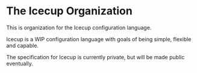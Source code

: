 # The Icecup Organization

This is organization for the Icecup configuration language.

Icecup is a WIP configuration language with goals of being simple, flexible and capable.

The specification for Icecup is currently private, but will be made public eventually.
